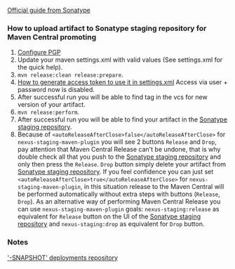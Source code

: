 [Official guide from Sonatype](https://central.sonatype.org/pages/producers.html)

### How to upload artifact to Sonatype staging repository for Maven Central promoting

  1. [Configure PGP](https://central.sonatype.org/pages/working-with-pgp-signatures.html)
  2. Update your maven settings.xml with valid values (See settings.xml for the quick help).
  3. `mvn release:clean release:prepare`.
  4. [How to generate access token to use it in settings.xml](https://central.sonatype.org/publish/generate-token/)
     Access via user + password now is disabled.
  5. After successful run you will be able to find tag in the vcs for new version of your artifact.
  6. `mvn release:perform`.
  7. After successful run you will be able to find your artifact in the [Sonatype staging repository](https://oss.sonatype.org/#stagingRepositories).
  8. Because of `<autoReleaseAfterClose>false</autoReleaseAfterClose>` for `nexus-staging-maven-plugin` 
  you will see 2 buttons `Release` and `Drop`, pay attention that Maven Central Release can't be undone, that is why
  double check all that you push to the [Sonatype staging repository](https://oss.sonatype.org/#stagingRepositories)
  and only then press the `Release`. `Drop` button simply delete your artifact from 
  [Sonatype staging repository](https://oss.sonatype.org/#stagingRepositories). If you feel confidence you can just set
  `<autoReleaseAfterClose>true</autoReleaseAfterClose>` for `nexus-staging-maven-plugin`, in this situation 
   release to the Maven Central will be performed automatically without extra steps with buttons (`Release`, `Drop`).
   As an alternative way of performing Maven Central Release you can use `nexus-staging-maven-plugin` goals:
   `nexus-staging:release` as equivalent for `Release` button on the UI of the
   [Sonatype staging repository](https://oss.sonatype.org/#stagingRepositories) and `nexus-staging:drop`
   as equivalent for `Drop` button.
  
### Notes

['-SNAPSHOT' deployments repository](https://oss.sonatype.org/content/repositories/snapshots/)
